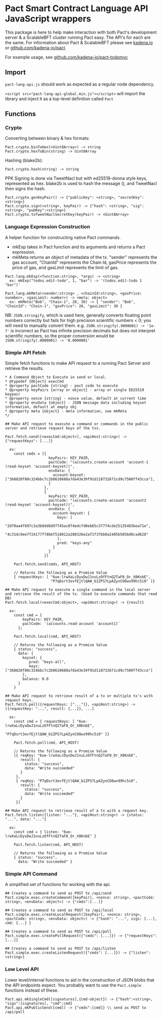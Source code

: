 # Pact Smart Contract Language API JavaScript wrappers

This package is here to help make interaction with both Pact's development server & a ScalableBFT cluster running Pact easy.
The API's for each are the same. For information about Pact & ScalableBFT please see [kadena.io](kadena.io) or [github.com/kadena-io/pact](github.com/kadena-io/pact).

For example usage, see [github.com/kadena-io/pact-todomvc](github.com/kadena-io/pact-todomvc)

## Import

`pact-lang-api.js` should work as expected as a regular node dependency.

`<script src="pact-lang-api-global.min.js"></script>` will import the library and inject it as a top-level definition called `Pact`

## Functions

### Crypto

Converting between binary & hex formats:

```
Pact.crypto.binToHex(<Uint8Array>) -> string
Pact.crypto.hexToBin(string) -> Uint8Array
```

Hashing (blake2b):

```
Pact.crypto.hash(string) -> string
```

PPK Signing is done via TweetNacl but with ed25519-donna style keys, represented as hex.
blake2b is used to hash the message (<string>), and TweetNacl then signs the hash.

```
Pact.crypto.genKeyPair() -> {"publicKey": <string>, "secretKey": <string>}
Pact.crypto.sign(<string>, keyPair) -> {"hash": <string>, "sig":<string>, "pubKey":<string>}
Pact.crypto.toTweetNaclSecretKey(keyPair) -> <Uint8Array>
```

### Language Expression Construction

A helper function for constructing native Pact commands.
- mkExp takes in Pact function and its arguments and returns a Pact expression.
- mkMeta returns an object of metadata of the tx. "sender" represents the gas account, "ChainId" represents the Chain Id, gasPrice represents the price of gas, and gasLimit represents the limit of gas.
```
Pact.lang.mkExp(<function:string>, *args) -> <string>
  ex: mkExp("todos.edit-todo", 1, "bar") -> '(todos.edit-todo 1 "bar")'

Pact.lang.mkMeta(<sender:string> , <chainId:string>, <gasPrice: nunmber>, <gasLimit: number>) -> <meta: object>
  ex: mkMeta("Bob", "Chain-1", 20, 30) -> { "sender": "Bob", "ChainId": "Chain-1", "gasPrice": 20, "gasLimit": 30 }
```

NB: `JSON.stringify`, which is used here, generally converts floating point numbers correctly but fails for high precision scientific numbers < 0; you will need to manually convert them.
e.g. `JSON.stringify(.0000001) -> '1e-7'` is incorrect as Pact has infinite precision decimals but does not interpret scientific numbers, so the proper conversion would be `JSON.stringify(.0000001) -> '0.0000001'`



### Simple API Fetch

Simple fetch functions to make API request to a running Pact Server and retrieve the results.

```
* A Command Object to Execute in send or local.
* @typedef {Object} execCmd
* @property pactCode {string} - pact code to execute
* @property keyPairs {array or object} - array or single ED25519 keypair
* @property nonce {string} - nonce value, default at current time
* @property envData {object} - JSON message data including keyset information, default at empty obj
* @property meta {object} - meta information, see mkMeta
*/
```
```
## Make API request to execute a command or commands in the public server and retrieve request keys of the txs.

Pact.fetch.send([<execCmd:object>], <apiHost:string>) -> {"requestKeys": [...]}

  ex:
    const cmds = [{
                    keyPairs: KEY_PAIR,
                    pactCode: "(accounts.create-account 'account-1 (read-keyset 'account-keyset))",
                    envData: {
                      account-keyset: ["368820f80c324bbc7c2b0610688a7da43e39f91d118732671cd9c7500ff43cca"], 
                    }
                  }, 
                  {
                    keyPairs: KEY_PAIR,
                    pactCode: "(accounts.create-account 'account2 (read-keyset 'account-keyset))",
                    envData: {
                      account-keyset: {
                        keys: [
                          "2d70aa4f697c3a3b8dd6d97745ac074edcfd0eb65c37774cde25135483bea71e",
                          "4c31dc9ee7f24177f78b6f518012a208326e2af1f37bb0a2405b5056d0cad628"
                        ],
                        pred: "keys-any"
                      }
                    }
                  }]

    Pact.fetch.send(cmds, API_HOST)

    // Returns the following as a Promise Value
    { requestKeys: [ "6ue-lrwXaLcDyxDwJ1nuLzOfFtnQ2TaF0_Or_X0KnbE",
                     "P7qDsrt3evfEjtlQAW_b1ZPS7LpAZynCO8wx99hc5i0" ]}
```
```
## Make API request to execute a single command in the local server and retrieve the result of the tx. (Used to execute commands that read DB)
Pact.fetch.local(<execCmd:object>, <apiHost:string>) -> {result}

  ex:     
    const cmd = {
        keyPairs: KEY_PAIR,
        pactCode: `(accounts.read-account 'account1)`
      };

    Pact.fetch.local(cmd, API_HOST)

    // Returns the following as a Promise Value
    { status: "success",
      data: { 
        keyset: {
           pred: "keys-all",
           keys: ["368820f80c324bbc7c2b0610688a7da43e39f91d118732671cd9c7500ff43cca"]
        },
        balance: 0.0
      }
    }
```
```
## Make API request to retrieve result of a tx or multiple tx's with request keys.
Pact.fetch.poll({requestKeys: ["..."]}, <apiHost:string>) -> [{requestKey: "...", result: {...}}, ...]

  ex:
    const cmd = { requestKeys: [ "6ue-lrwXaLcDyxDwJ1nuLzOfFtnQ2TaF0_Or_X0KnbE",
                                 "P7qDsrt3evfEjtlQAW_b1ZPS7LpAZynCO8wx99hc5i0" ]}

    Pact.fetch.poll(cmd, API_HOST)

    // Returns the following as a Promise Value
    [{ reqKey: "6ue-lrwXaLcDyxDwJ1nuLzOfFtnQ2TaF0_Or_X0KnbE",
       result: {
         status: "success",
         data: "Write succeeded"
       }
     },
     { reqKey: "P7qDsrt3evfEjtlQAW_b1ZPS7LpAZynCO8wx99hc5i0",
       result: {
         status: "success",
         data: "Write succeeded"
       }
     }]
```
```
## Make API request to retrieve result of a tx with a request key.
Pact.fetch.listen({listen: "..."}, <apiHost:string>) -> {status: "...", data: "..."}

  ex:
    const cmd = { listen: "6ue-lrwXaLcDyxDwJ1nuLzOfFtnQ2TaF0_Or_X0KnbE" }

    Pact.fetch.listen(cmd, API_HOST)

    // Returns the following as a Promise Value
    { status: "success",
      data: "Write succeeded" }
```


### Simple API Command

A simplified set of functions for working with the api.

```
## Creates a command to send as POST to /api/send
Pact.simple.exec.createCommand([keyPair], <nonce: string>, <pactCode: string>, <envData: object>) -> {"cmds":[...]}

## Creates a command to send as POST to /api/local
Pact.simple.exec.createLocalRequest([keyPair], <nonce: string>, <pactCode: string>, <envData: object>) -> {"hash": "...", sigs: [...], cmd: {...} }

## Creates a command to send as POST to /api/poll
Pact.simple.exec.createPollRequest({"cmds": [...]}) -> {"requestKeys": [...]}

## Creates a command to send as POST to /api/listen
Pact.simple.exec.createListenRequest({"cmds": [...]}) -> {"listen": <string>}
```

### Low Level API

Lower level/internal functions to aid in the construction of JSON blobs that the API endpoints expect.
You probably want to use the `Pact.simple` functions instead of these.

```
Pact.api.mkSingleCmd([signatures],{cmd-object}) -> {"hash":<string>, "sigs":[signatures], "cmd":cmd}
Pact.api.mkPublicSend([cmd]) -> {"cmds":[cmd]} \\ send as POST to /api/poll
```
